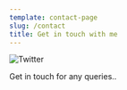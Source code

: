 ```yaml
---
template: contact-page
slug: /contact
title: Get in touch with me
---
```

![Twitter](/assets/screen-shot-2022-07-16-at-2.07.26-pm.png "Twitter")

Get in touch for any queries..